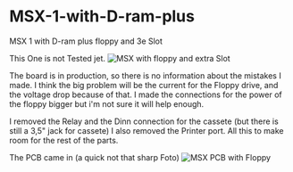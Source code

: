 
# MSX-1-with-D-ram-plus
MSX 1 with D-ram plus floppy and 3e Slot

This One is not Tested jet.
![MSX with floppy and extra Slot](https://user-images.githubusercontent.com/89305963/143934483-2074cca3-6618-40f6-baa3-1aaa080b8a1d.jpg)

The board is in production, so there is no information about the mistakes I made.
I think the big problem will be the current for the Floppy drive, and the voltage drop because of that.
I made the connections for the power of the floppy bigger but i'm not sure it will help enough.

I removed the Relay and the Dinn connection for the cassete (but there is still a 3,5" jack for cassete)
I also removed the Printer port.
All this to make room for the rest of the parts.

The PCB came in (a quick not that sharp Foto)
![MSX PCB with Floppy](https://user-images.githubusercontent.com/89305963/145672760-9142fed7-afdc-4da3-bcba-611a2bffb9a4.jpg)
